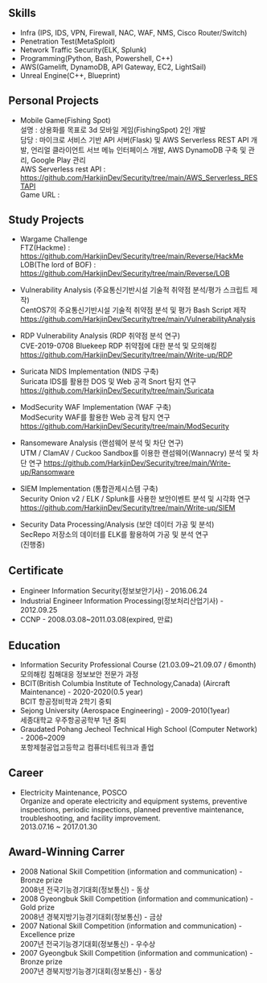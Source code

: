 ## Skills
- Infra (IPS, IDS, VPN, Firewall, NAC, WAF, NMS, Cisco Router/Switch)
- Penetration Test(MetaSploit)
- Network Traffic Security(ELK, Splunk)
- Programming(Python, Bash, Powershell, C++)
- AWS(Gamelift, DynamoDB, API Gateway, EC2, LightSail)
- Unreal Engine(C++, Blueprint)

## Personal Projects
- Mobile Game(Fishing Spot)  
  설명 : 상용화를 목표로 3d 모바일 게임(FishingSpot) 2인 개발   
  담당 : 마이크로 서비스 기반 API 서버(Flask) 및 AWS Serverless REST API 개발, 언리얼 클라이언트 서브 메뉴 인터페이스 개발, AWS DynamoDB 구축 및 관리, Google Play 관리   
  AWS Serverless rest API : https://github.com/HarkjinDev/Security/tree/main/AWS_Serverless_RESTAPI   
  Game URL : 

## Study Projects
- Wargame Challenge   
  FTZ(Hackme) : https://github.com/HarkjinDev/Security/tree/main/Reverse/HackMe   
  LOB(The lord of BOF) : https://github.com/HarkjinDev/Security/tree/main/Reverse/LOB
  
- Vulnerability Analysis (주요통신기반시설 기술적 취약점 분석/평가 스크립트 제작)   
  CentOS7의 주요통신기반시설 기술적 취약점 분석 및 평가 Bash Script 제작
  https://github.com/HarkjinDev/Security/tree/main/VulnerabilityAnalysis
  
- RDP Vulnerability Analysis (RDP 취약점 분석 연구)   
  CVE-2019-0708 Bluekeep RDP 취약점에 대한 분석 및 모의해킹   
  https://github.com/HarkjinDev/Security/tree/main/Write-up/RDP
  
- Suricata NIDS Implementation (NIDS 구축)   
  Suricata IDS를 활용한 DOS 및 Web 공격 Snort 탐지 연구   
  https://github.com/HarkjinDev/Security/tree/main/Suricata
  
- ModSecurity WAF Implementation (WAF 구축)   
  ModSecurity WAF를 활용한 Web 공격 탐지 연구   
  https://github.com/HarkjinDev/Security/tree/main/ModSecurity
  
- Ransomeware Analysis (랜섬웨어 분석 및 차단 연구)   
  UTM / ClamAV / Cuckoo Sandbox를 이용한 랜섬웨어(Wannacry) 분석 및 차단 연구
  https://github.com/HarkjinDev/Security/tree/main/Write-up/Ransomware
  
- SIEM Implementation (통합관제시스템 구축)   
  Security Onion v2 / ELK / Splunk를 사용한 보안이벤트 분석 및 시각화 연구   
  https://github.com/HarkjinDev/Security/tree/main/Write-up/SIEM
  
- Security Data Processing/Analysis (보안 데이터 가공 및 분석)   
  SecRepo 저장소의 데이터를 ELK를 활용하여 가공 및 분석 연구   
  (진행중)

## Certificate
- Engineer Information Security(정보보안기사) - 2016.06.24
- Industrial Engineer Information Processing(정보처리산업기사) - 2012.09.25
- CCNP - 2008.03.08~2011.03.08(expired, 만료)

## Education
- Information Security Professional Course (21.03.09~21.09.07 / 6month)   
  모의해킹 침해대응 정보보안 전문가 과정
- BCIT(British Columbia Institute of Technology,Canada) (Aircraft Maintenance) - 2020-2020(0.5 year)   
  BCIT 항공정비학과 2학기 중퇴
- Sejong University (Aerospace Engineering) - 2009-2010(1year)   
  세종대학교 우주항공공학부 1년 중퇴
- Graudated Pohang Jecheol Technical High School (Computer Network) - 2006~2009   
  포항제철공업고등학교 컴퓨터네트워크과 졸업 

## Career
- Electricity Maintenance, POSCO   
  Organize and operate electricity and equipment systems, preventive inspections, periodic inspections, planned preventive maintenance, troubleshooting, and facility improvement.   
  2013.07.16 ~ 2017.01.30

## Award-Winning Carrer
- 2008 National Skill Competition (information and communication) - Bronze prize   
  2008년 전국기능경기대회(정보통신) - 동상
- 2008 Gyeongbuk Skill Competition (information and communication) - Gold prize   
  2008년 경북지방기능경기대회(정보통신) - 금상
- 2007 National Skill Competition (information and communication) - Excellence prize   
  2007년 전국기능경기대회(정보통신) - 우수상
- 2007 Gyeongbuk Skill Competition (information and communication) - Bronze prize   
  2007년 경북지방기능경기대회(정보통신) - 동상
